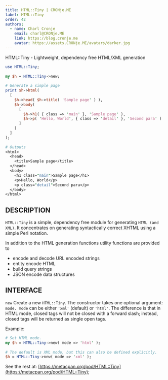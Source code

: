 ```yaml
---
title: HTML::Tiny | CRONje.ME
label: HTML::Tiny
order: 42
authors:
  - name: Charl Cronje
    email: charl@CRONje.ME
    link: https://blog.cronje.me
    avatar: https://assets.CRONje.ME/avatars/darker.jpg
---
```

HTML::Tiny - Lightweight, dependency free HTML/XML generation

```perl
use HTML::Tiny;
 
my $h = HTML::Tiny->new;
 
# Generate a simple page
print $h->html(
  [
    $h->head( $h->title( 'Sample page' ) ),
    $h->body(
      [
        $h->h1( { class => 'main' }, 'Sample page' ),
        $h->p( 'Hello, World', { class => 'detail' }, 'Second para' )
      ]
    )
  ]
);
 
# Outputs
<html>
  <head>
    <title>Sample page</title>
  </head>
  <body>
    <h1 class="main">Sample page</h1>
    <p>Hello, World</p>
    <p class="detail">Second para</p>
  </body>
</html>
```

## DESCRIPTION

`HTML::Tiny` is a simple, dependency free module for generating `HTML (and XML)`. It concentrates on generating syntactically correct XHTML using a simple Perl notation.

In addition to the HTML generation functions utility functions are provided to

- encode and decode URL encoded strings
- entity encode HTML
- build query strings
- JSON encode data structures

## INTERFACE

`new`
Create a new `HTML::Tiny`. The constructor takes one optional argument: `mode. mode` can be either `'xml'` (default) or `'html'`. The difference is that in HTML mode, closed tags will not be closed with a forward slash; instead, closed tags will be returned as single open tags.

Example:

```perl
# Set HTML mode.
my $h = HTML::Tiny->new( mode => 'html' );
 
# The default is XML mode, but this can also be defined explicitly.
$h = HTML::Tiny->new( mode => 'xml' );
```

See the rest at: [https://metacpan.org/pod/HTML::Tiny](https://metacpan.org/pod/HTML::Tiny);